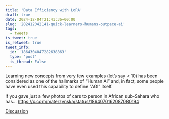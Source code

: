 ```yaml
---
title: 'Data Efficiency with LoRA'
draft: true
date: 2024-12-04T21:41:36+00:00
slug: '202412042141-quick-learners-humans-outpace-ai'
tags:
  - tweets
is_tweet: true
is_retweet: true
tweet_info:
  id: '1864304047282638863'
  type: 'post'
  is_thread: False
---
```




Learning new concepts from very few examples (let’s say &lt; 10) has been considered as one of the hallmarks of “Human AI” and, in fact, some people have even used this capability to define “AGI” itself.

If you gave just a few photos of cars to person in African sub-Sahara who has… <https://x.com/materzynska/status/1864070162087080194>

[Discussion](https://x.com/sytelus/status/1864304047282638863)
